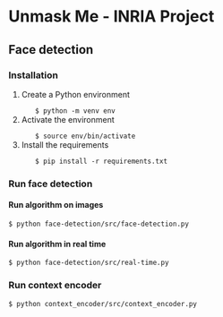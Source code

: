 # Unmask Me - INRIA Project

## Face detection

### Installation

<ol>
<li>Create a Python environment</li>
<ol>
<code>$ python -m venv env</code>
</ol>
<li>Activate the environment</li>
<ol>
<code>$ source env/bin/activate</code>
</ol>
<li>Install the requirements</li>
<ol>
<code>$ pip install -r requirements.txt</code>
</ol>
</ol>

### Run face detection

#### Run algorithm on images</li>
<code>$ python face-detection/src/face-detection.py</code>

#### Run algorithm in real time
<code>$ python face-detection/src/real-time.py</code>

### Run context encoder

<code>$ python context_encoder/src/context_encoder.py</code>

